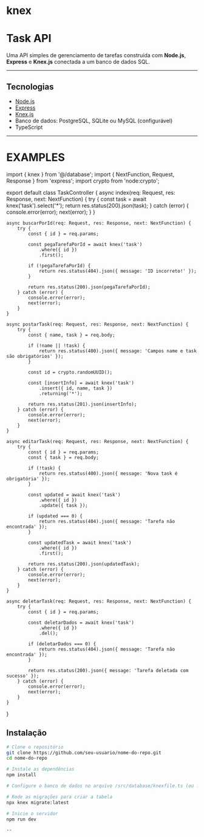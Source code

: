 # knex
# Task API

Uma API simples de gerenciamento de tarefas construída com **Node.js**, **Express** e **Knex.js** conectada a um banco de dados SQL.

---

## Tecnologias

- [Node.js](https://nodejs.org/)
- [Express](https://expressjs.com/)
- [Knex.js](https://knexjs.org/)
- Banco de dados: PostgreSQL, SQLite ou MySQL (configurável)
- TypeScript

---

# EXAMPLES

import { knex } from '@/database';
import { NextFunction, Request, Response } from 'express';
import crypto from 'node:crypto';

export default class TaskController {
    async index(req: Request, res: Response, next: NextFunction) {
        try {
            const task = await knex('task').select('*');
            return res.status(200).json(task);
        } catch (error) {
            console.error(error);
            next(error);
        }
    }

    async buscarPorId(req: Request, res: Response, next: NextFunction) {
        try {
            const { id } = req.params;

            const pegaTarefaPorId = await knex('task')
                .where({ id })
                .first();

            if (!pegaTarefaPorId) {
                return res.status(404).json({ message: 'ID incorreto!' });
            }

            return res.status(200).json(pegaTarefaPorId);
        } catch (error) {
            console.error(error);
            next(error);
        }
    }

    async postarTask(req: Request, res: Response, next: NextFunction) {
        try {
            const { name, task } = req.body;

            if (!name || !task) {
                return res.status(400).json({ message: 'Campos name e task são obrigatórios' });
            }

            const id = crypto.randomUUID();

            const [insertInfo] = await knex('task')
                .insert({ id, name, task })
                .returning('*');

            return res.status(201).json(insertInfo);
        } catch (error) {
            console.error(error);
            next(error);
        }
    }

    async editarTask(req: Request, res: Response, next: NextFunction) {
        try {
            const { id } = req.params;
            const { task } = req.body;

            if (!task) {
                return res.status(400).json({ message: 'Nova task é obrigatória' });
            }

            const updated = await knex('task')
                .where({ id })
                .update({ task });

            if (updated === 0) {
                return res.status(404).json({ message: 'Tarefa não encontrada' });
            }

            const updatedTask = await knex('task')
                .where({ id })
                .first();

            return res.status(200).json(updatedTask);
        } catch (error) {
            console.error(error);
            next(error);
        }
    }

    async deletarTask(req: Request, res: Response, next: NextFunction) {
        try {
            const { id } = req.params;

            const deletarDados = await knex('task')
                .where({ id })
                .del();

            if (deletarDados === 0) {
                return res.status(404).json({ message: 'Tarefa não encontrada' });
            }

            return res.status(200).json({ message: 'Tarefa deletada com sucesso' });
        } catch (error) {
            console.error(error);
            next(error);
        }
    }
}

## Instalação

```bash
# Clone o repositório
git clone https://github.com/seu-usuario/nome-do-repo.git
cd nome-do-repo

# Instale as dependências
npm install

# Configure o banco de dados no arquivo /src/database/knexfile.ts (ou .js)

# Rode as migrações para criar a tabela
npx knex migrate:latest

# Inicie o servidor
npm run dev

--


